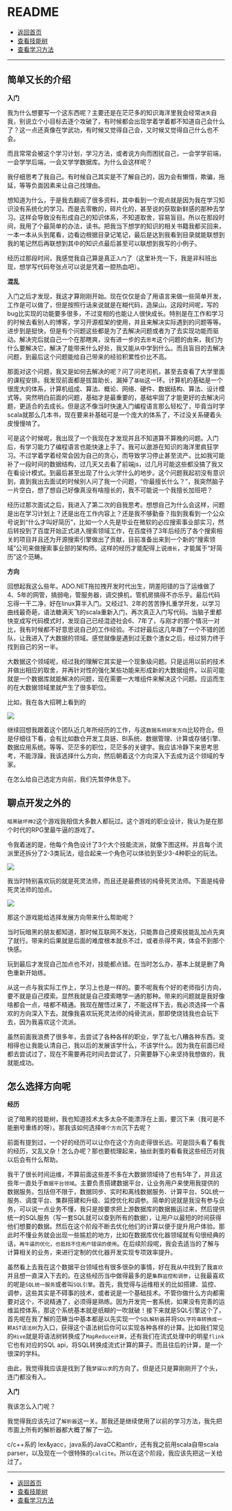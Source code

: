 # README

- [返回首页](../README.md)
- [查看技能树](../技能树/技能树v1.0.md)
- [查看学习方法](../学习方法/README.md)

---

## 简单又长的介绍

**入门**

我为什么想要写一个这东西呢？主要还是在茫茫多的知识海洋里我会经常`迷失`自我，别说立个小目标去逐个攻破了，有时候都会出现学着学着都不知道自己会什么了？这一点还真像在学武功，有时候又觉得自己会，又时候又觉得自己什么也不会。

而且常常会被这个学习计划，学习方法，或者说方向而困扰自己，一会学学前端，一会学学后端，一会又学学数据库。为什么会这样呢？

我仔细思考了我自己。有时候自己其实是不了解自己的，因为会有懒惰，欺骗，拖延，等等负面因素来让自己找理由。

想知道为什么，于是我去翻阅了很多资料，其中看到一个观点就是因为我在学习知识没有系统化的学习。而是去零散的，碎片化的，甚至说的获取新鲜感的那种去学习。这样会导致没有形成自己的知识体系，不知道取舍，容易盲目。所以在那段时间，我用了个最简单的办法，读书。把我当下想学的知识的相关书籍我都买回来，一本一本从头到尾看，边看边根据目录记笔记，最后是达到我看到目录就能联想到我的笔记然后再联想到其中的知识点最后甚至可以联想到我写的小例子。

经历过那段时间，我感觉我自己算是真正`入门`了（这里补充一下，我是非科班出现，想学写代码夸张点可以说是凭着一腔热血吧）。

**混乱**

入门之后才发现，我这才算刚刚开始。现在仅仅是会了用语言来做一些简单开发，工作是可以做了，但是按照行话来说就是在糊代码，造屎山。这段时间呢，写的bug比实现的功能要多很多，不过变相的也能让人很快成长。特别是在工作和学习的时候去看别人的博客，学习开源框架的使用，并且来解决实际遇到的问题等等。进步到是挺快，但是有个问题这些都是为了去解决问题或者为了去实现功能而驱动。解决完后就自己一个在那瞎爽，没有进一步的去`思考`这个问题的由来，我们为什么要解决它，解决了能带来什么好处，我又能从中学到什么。而且盲目的去解决问题，到最后这个问题能给自己带来的经验积累性价比不高。

那面对这个问题，我又是如何去解决的呢？问了问老司机，甚至去查看了大学里面的课程安排。我发现前面都是拔苗助长，漏掉了`基础`这一环。计算机的基础是一个很庞大的体系，计算机组成、算法、概论、网络、硬件、数据结构、算法、设计模式等。突然明白前面的问题，基础才是最重要的，基础牢固了才能更好的去解决问题，更适合的去成长。但是这不像当时快速入门编程语言那么轻松了，毕竟当时学scala就那么几本书，现在要来补基础可是一个庞大的体系了，不过没关系硬着头皮慢慢啃了。

可是这个时候呢，我出现了一个我现在才发现并且不知道算不算晚的问题。入门后，有学习能力了编程语言也能快速上手了。我可以遨游在知识的海洋里疯狂学习。不过学着学着经常会因为自己的贪心，而导致学习停止甚至流产。比如我可能补了一段时间的数据结构，过几天又去看了前端js，过几月可能这些都没搞了我又在看设计模式。到最后甚至出现了什么火学什么的地步。这个问题我起初没有意识到，直到我出去面试的时候别人问了我一个问题，“你最擅长什么？”，我突然脑子一片空白，想了想自己好像真没有啥擅长的，我不可能说一个我擅长加班吧？

经历过那次面试之后，我进入了第二次的自我思考。想想自己为什么会这样，问题是出在学习计划上？还是出在工作内容上？还是我不够勤奋？指到我看到一个公众号说到“什么才叫好简历”，比如一个人先是毕业在微软的必应搜索事业部实习，然后转投到了百度开始正式进入搜索领域工作，在百度待了3年后经历了各个搜索相关的项目并且还为开源搜索引擎做出了贡献，目前准备出来到一个新的“搜索领域”公司来做搜索事业部的架构师。这样的经历才能配得上说`擅长`，才能属于“好简历”这个范畴。

**方向**

回想起我这么些年。ADO.NET拖拉拽开发时代出生，阴差阳错的当了运维做了4、5年的网管，搞弱电，管服务器，调交换机，管机房搞得不亦乐乎。最后代码忘得一干二净，好在linux算半入门。又经过1、2年的苦苦挣扎重学开发，以学习曲线最奇葩，语法糖满天飞的scala重新入门，再次真正入门写代码。当脑子里都快变成写代码模式时，发现自己已经混迹社会6、7年了，与刚才的那个情况一对比，我有时候都不好意思说自己的工作经验。不过好最后这几年跟了一个不错的团队，让我进入了大数据的领域。感觉就像是遇到过无数个渣女之后，经过努力终于找到自己的另一半。

大数据这个领域呢，经过我的理解它其实是一个现象级问题。只是运用以前的技术并做出相应的取舍，并再针对性的强化某些功能来形成新的大数据组件。以前可能就是一个数据库就能解决的问题，现在需要一大堆组件来解决这个问题。应运而生的在大数据领域里就产生了很多职位。

比如，我在各大招聘上看到的

![](_v_images/20201110233118692_22346.png)

继续回想我跟着这个团队近几年所经历的工作，与这`数据系统研发方向`比较符合。但是仔细往下看，会有比如数仓开发工具链、BI系统、数据管理、计算或存储引擎、数据应用系统。等等、茫茫多的职位，茫茫多的关键字。我应该冷静下来思考思考，不能浮躁，我该选择什么方向，然后朝着这个方向深入下去成为这个领域的专家。

在怎么给自己选定方向前，我们先暂停休息下。

## 聊点开发之外的

`暗黑破坏神2`这个游戏我相信大多数人都玩过。这个游戏的职业设计，我认为是在那个时代的RPG里最牛逼的游戏了。

令我着迷的是，他每个角色设计了3个大个技能流派，就像下图这样。并且每个流派里还拆分了2-3类玩法，组合起来一个角色可以体验到至少3-4种职业的玩法。

![](_v_images/20201108234304696_2594.png)

我当时特别喜欢玩的就是死灵法师，而且还是最费钱的纯骨死灵法师。下面是纯骨死灵法师的加点。

![](_v_images/20201108234105119_19236.png)

那这个游戏能给选择发展方向带来什么帮助呢？

当时玩暗黑的朋友都知道，那时候互联网不发达，只能靠自己摸索技能乱加点先爽了就行。带来的后果就是后面的难度根本就杀不过，或者杀得不爽，体会不到那个快感。

玩到最后才发现自己加点也不对，技能都点错。在当时怎么办，基本上就是删了角色重新开始练。

从这一点与我实际工作上，学习上也是一样的。要不呢我有个好的老师指引方向，要不就是自己摸索。显然我就是自己摸索瞎学一通的那种。带来的问题就是我好像啥都会一点，啥都不精通。我现在醒悟过来了，不能这样下去，我必须选择一个喜欢的方向深入下去。就像我喜欢玩死灵法师的纯骨流派，那即使烧钱我也会玩下去，因为我喜欢这个流派。

虽然前面我浪费了很多年，去尝试了各种各样的职业，学了乱七八糟各种东西。变相得也让我能认清自己，我以后的发展该学什么，不该学什么。因为我在前面已经都去尝试过了，现在不需要再花时间去尝试了，只需要静下心来坚持我想做的，我就能成功。

## 怎么选择方向呢

**经历**

说了暗黑的技能树，我也知道技术太多太杂不能漂浮在上面，要沉下来（我可是不能删号重练的呀）。那我该如何选择`哪个方向`沉下去呢？

前面有提到过，一个好的经历可以让你在这个方向走得很长远。可是回头看了看我的经历，又乱又杂！怎么办呢？那也要梳理起来，抽丝剥茧的看看我这些经历对我以后会有什么帮助。

我干了很长时间运维，不算前面这些差不多在大数据领域待了也有5年了，并且这些年一直处于`数据平台领域`。主要负责搭建数据平台，让业务用户来使用我提供的数据服务。包括但不限于，数据同步、实时和离线数据服务、计算平台、SQL统一服务、调度平台、集群搭建和升级、监控优化和调参。简单的说就是我没有参与业务，可以说一点业务不懂，我只是按要求把上游数据库的数据搬运过来，然后提供统一的SQL服务（写一套SQL就可以查到所有的数据），让用户以最短的时间获得他们想要的数据。然后在这个阶段不断去优化他们的计算以便于提升用户体验。那此时不懂业务就会出现一些尴尬的地方，比如在数据库优化器领域就有句很经典的话，`再牛逼的优化，也抵挡不住用户错误的使用`。在后续阶段呢，我会去适当的了解与计算相关的业务，来进行定制的优化器开发实现专项效率提升。

虽然看上去我在这个数据平台领域也有很多很杂的事情，好在我从中找到了我`喜欢`并且想一直深入下去的。在这些经历当中做得最多的是`集群监控和调参`，让我最喜欢的呢是`SQL统一服务`或者叫`SQL引擎`。首先，我觉得与运维相关的比如搭建、监控、调参，这些其实是不碍事的技术，或者说是一个基础技术。不管你做什么方向都需要对这个，不说精通了，必须得是熟练。因为开发完一套系统，如果没有完善的运维监控体系，那这个系统基本就是纸糊的一吹就破！接下来就是SQL引擎这个了，首先呢在我了解的范畴当中基本都是以先实现一个`SQL解析器`并将`SQL字符串转换成一颗AST语法树`为入口，获得这个语法树后你可以实现各种各样的计算。比如我们常见的`Hive`就是将语法树转换成了`MapReduce计算`，还有我们在流式处理中的明星`flink`它也有对应的SQL api，将SQL转换成流式计算的算子。而且往后的计算，是一个很深的学科。

由此，我觉得我应该是找到了我`梦寐以求`的方向了。但是还只是算刚刚开了个头，连门都没有入。

**入门**

我该怎么入门呢？

我觉得我应该先过了`解析器`这一关。那我还是继续使用了以前的学习方法，我先把市面上所有的解析器都大概了解了一边。

c/c++系的 lex&yacc，java系的JavaCC和antlr，还有我之前用scala自带scala parser，以及现在一个很特殊的`calcite`。所以在这个阶段，我应该先把这一关给过了。

---

- [返回首页](../README.md)
- [查看技能树](../技能树/技能树v1.0.md)
- [查看学习方法](../学习方法/README.md)